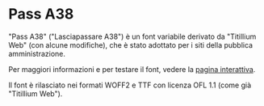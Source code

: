 # Pass A38

"Pass A38" ("Lasciapassare A38") è un font variabile derivato da "Titillium Web" (con alcune modifiche), che è stato adottato per i siti della pubblica amministrazione.

Per maggiori informazioni e per testare il font, vedere la [pagina interattiva](https://m-casanova.github.io/Pass-A38/).

Il font è rilasciato nei formati WOFF2 e TTF con licenza OFL 1.1 (come già "Titillium Web").
